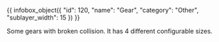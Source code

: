 {{ infobox_object({
	"id": 120,
	"name": "Gear",
	"category": "Other",
	"sublayer_width": 15
}) }}

Some gears with broken collision. It has 4 different configurable sizes.
